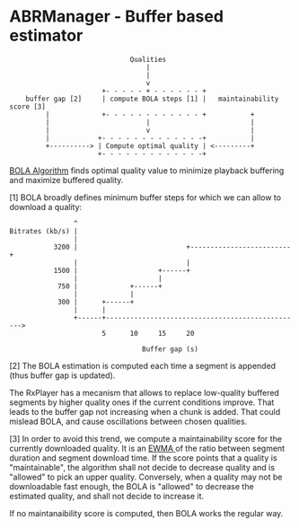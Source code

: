 # ABRManager - Buffer based estimator ##########################################

```
                              Qualities
                                  |
                                  |
                                  v
                       +- - - - - + - - - - - - +
    buffer gap [2]     | compute BOLA steps [1] |   maintainability score [3]
         |             +- - - - - - - - - - - - +           +
         |                        |                         |
         |                        v                         |
         |            +- - - - - - - - - - - - -+           |
         +----------> | Compute optimal quality | <---------+
                      +- - - - - - - - - - - - -+
```


[BOLA Algorithm](https://arxiv.org/pdf/1601.06748.pdf) finds optimal quality
value to minimize playback buffering and maximize buffered quality.

[1] BOLA broadly defines minimum buffer steps for which we can allow to download
a quality:

```
                ^
Bitrates (kb/s) |
                |
           3200 |                           +-------------------------+
                |                           |
           1500 |                    +------+
                |                    |
            750 |             +------+
                |             |
            300 |      +------+
                |      |
                +------+------------------------------------------------->
                       5      10     15     20

                                 Buffer gap (s)
```

[2] The BOLA estimation is computed each time a segment is appended (thus buffer
gap is updated).

The RxPlayer has a mecanism that allows to replace low-quality buffered segments
by higher quality ones if the current conditions improve.
That leads to the buffer gap not increasing when a chunk is added.
That could mislead BOLA, and cause oscillations between chosen qualities.

[3] In order to avoid this trend, we compute a maintainability score for the
currently downloaded quality. It is an [EWMA
](https://en.wikipedia.org/wiki/EWMA) of the ratio between segment duration and
segment download time. If the score points that a quality is "maintainable", the
algorithm shall not decide to decrease quality and is "allowed" to pick an upper
quality. Conversely, when a quality may not be downloadable fast enough, the
BOLA is "allowed" to decrease the estimated quality, and shall not decide to
increase it.

If no maintanaibility score is computed, then BOLA works the regular way.
